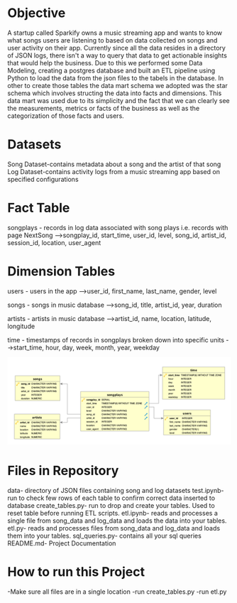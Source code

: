 # Objective
A startup called Sparkify owns a music streaming app and  wants to know what songs users are listening to based on data collected on songs and user activity on their app. Currently since all the data resides in a directory of JSON logs, there isn't a way to query that data to get actionable insights that would help the business. Due to this we performed some Data Modeling, creating a postgres database and built an ETL pipeline using Python to load the data from the json files to the tabels in the database. In other to create those tables the data mart schema we adopted was the star schema which involves structing the data into facts and dimensions. This data mart was used due to its simplicity and the fact that we can clearly see the measurements, metrics or facts of the business as well as the categorization of those facts and users. 
 

# Datasets
Song Dataset-contains metadata about a song and the artist of that song
Log Dataset-contains activity logs from a music streaming app based on specified configurations


# Fact Table
songplays - records in log data associated with song plays i.e. records with page NextSong
-->songplay_id, start_time, user_id, level, song_id, artist_id, session_id, location, user_agent

# Dimension Tables
users - users in the app
-->user_id, first_name, last_name, gender, level

songs - songs in music database
-->song_id, title, artist_id, year, duration

artists - artists in music database
-->artist_id, name, location, latitude, longitude

time - timestamps of records in songplays broken down into specific units
-->start_time, hour, day, week, month, year, weekday

![](schema.png)

# Files in Repository
data- directory of JSON files containing song and log datasets 
test.ipynb- run to check few rows of each table to confirm correct data inserted to database
create_tables.py- run to drop and create your tables. Used to reset table before running ETL scripts.
etl.ipynb- reads and processes a single file from song_data and log_data and loads the data into your tables. 
etl.py- reads and processes files from song_data and log_data and loads them into your tables. 
sql_queries.py- contains all your sql queries
README.md- Project Documentation

# How to run this Project
-Make sure all files are in a single location
-run create_tables.py
-run etl.py

